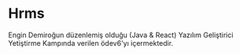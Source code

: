 # Hrms
Engin Demiroğun düzenlemiş olduğu (Java &amp; React) Yazılım Geliştirici Yetiştirme Kampında verilen ödev6'yı içermektedir. 
